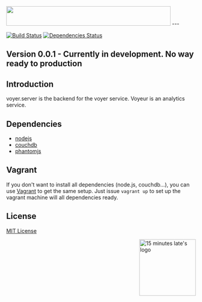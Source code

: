 <img src="http://cl.ly/image/250G0o0L2l1o/voyeur@2x.png" width="437" height="52">
---

[![Build Status](https://travis-ci.org/15minuteslate/voyeur.server.png?branch=dev)](https://travis-ci.org/15minuteslate/voyeur.server)
[![Dependencies Status](https://david-dm.org/15minuteslate/voyeur.server.png)](https://david-dm.org/15minuteslate/voyeur.server)

Version 0.0.1 - Currently in development. No way ready to production
---

## Introduction
voyer.server is the backend for the voyer service. Voyeur is an analytics service.

## Dependencies

 - [nodejs](https://github.com/joyent/node)
 - [couchdb](https://github.com/apache/couchdb)
 - [phantomjs](https://github.com/ariya/phantomjs)

## Vagrant
If you don't want to install all dependencies (node.js, couchdb…), you can use [Vagrant](https://github.com/mitchellh/vagrant) to get the same setup.
Just issue `vagrant up` to set up the vagrant machine will all dependencies ready.

## License
[MIT License](http://15minuteslate.mit-license.org)

<a href="http://15minuteslate.net">
  <img align="right" src="http://f.cl.ly/items/240m3E2N2b1k1m2S0a3y/Slice%201@2x.png" width="150px" height="150" alt="15 minutes late's logo" title="15 minutes late"/>
</a>
